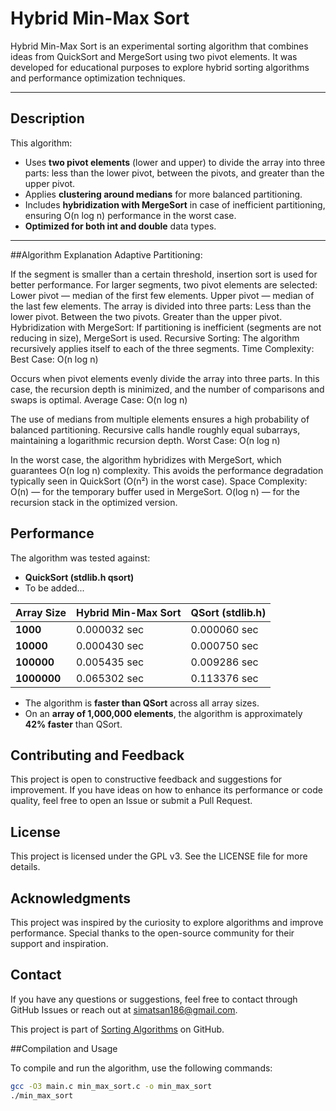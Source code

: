 # Hybrid Min-Max Sort

Hybrid Min-Max Sort is an experimental sorting algorithm that combines ideas from QuickSort and MergeSort using two pivot elements. It was developed for educational purposes to explore hybrid sorting algorithms and performance optimization techniques. 

---
## Description

This algorithm:
- Uses **two pivot elements** (lower and upper) to divide the array into three parts: less than the lower pivot, between the pivots, and greater than the upper pivot.
- Applies **clustering around medians** for more balanced partitioning.
- Includes **hybridization with MergeSort** in case of inefficient partitioning, ensuring O(n log n) performance in the worst case.
- **Optimized for both int and double** data types.
---
##Algorithm Explanation
Adaptive Partitioning:

If the segment is smaller than a certain threshold, insertion sort is used for better performance.
For larger segments, two pivot elements are selected:
Lower pivot — median of the first few elements.
Upper pivot — median of the last few elements.
The array is divided into three parts:
Less than the lower pivot.
Between the two pivots.
Greater than the upper pivot.
Hybridization with MergeSort:
If partitioning is inefficient (segments are not reducing in size), MergeSort is used.
Recursive Sorting:
The algorithm recursively applies itself to each of the three segments.
Time Complexity:
Best Case: O(n log n)

Occurs when pivot elements evenly divide the array into three parts.
In this case, the recursion depth is minimized, and the number of comparisons and swaps is optimal.
Average Case: O(n log n)

The use of medians from multiple elements ensures a high probability of balanced partitioning.
Recursive calls handle roughly equal subarrays, maintaining a logarithmic recursion depth.
Worst Case: O(n log n)

In the worst case, the algorithm hybridizes with MergeSort, which guarantees O(n log n) complexity.
This avoids the performance degradation typically seen in QuickSort (O(n²) in the worst case).
Space Complexity:
O(n) — for the temporary buffer used in MergeSort.
O(log n) — for the recursion stack in the optimized version.

## Performance

The algorithm was tested against:
- **QuickSort (stdlib.h qsort)**
- To be added...

| Array Size     | Hybrid Min-Max Sort | QSort (stdlib.h) |
| -------------- | ------------------- | ---------------- |
| **1000**       | 0.000032 sec         | 0.000060 sec     | 
| **10000**      | 0.000430 sec         | 0.000750 sec     | 
| **100000**     | 0.005435 sec         | 0.009286 sec     | 
| **1000000**    | 0.065302 sec         | 0.113376 sec     |

- The algorithm is **faster than QSort** across all array sizes.
- On an **array of 1,000,000 elements**, the algorithm is approximately **42% faster** than QSort.

## Contributing and Feedback
This project is open to constructive feedback and suggestions for improvement. If you have ideas on how to enhance its performance or code quality, feel free to open an Issue or submit a Pull Request.

## License
This project is licensed under the GPL v3. See the LICENSE file for more details.

## Acknowledgments
This project was inspired by the curiosity to explore algorithms and improve performance. Special thanks to the open-source community for their support and inspiration.

## Contact
If you have any questions or suggestions, feel free to contact through GitHub Issues or reach out at simatsan186@gmail.com.

This project is part of [Sorting Algorithms](https://github.com/topics/sorting-algorithm) on GitHub.

##Compilation and Usage

To compile and run the algorithm, use the following commands:

```bash
gcc -O3 main.c min_max_sort.c -o min_max_sort
./min_max_sort

